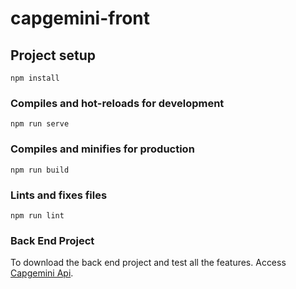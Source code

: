 # capgemini-front

## Project setup

```
npm install
```

### Compiles and hot-reloads for development

```
npm run serve
```

### Compiles and minifies for production

```
npm run build
```

### Lints and fixes files

```
npm run lint
```

### Back End Project

To download the back end project and test all the features. Access [Capgemini Api](https://github.com/genaro94/capgemini-api-test).
